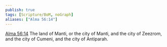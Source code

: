 ```yaml
---
publish: true
tags: [Scripture/BoM, noGraph]
aliases: ["Alma 56:14"]
---
```

[Alma 56:14](https://churchofjesuschrist.org/study/scriptures/bofm/alma/56?lang=eng&id=p14#p14) The land of Manti, or the city of Manti, and the city of Zeezrom, and the city of Cumeni, and the city of Antiparah.
